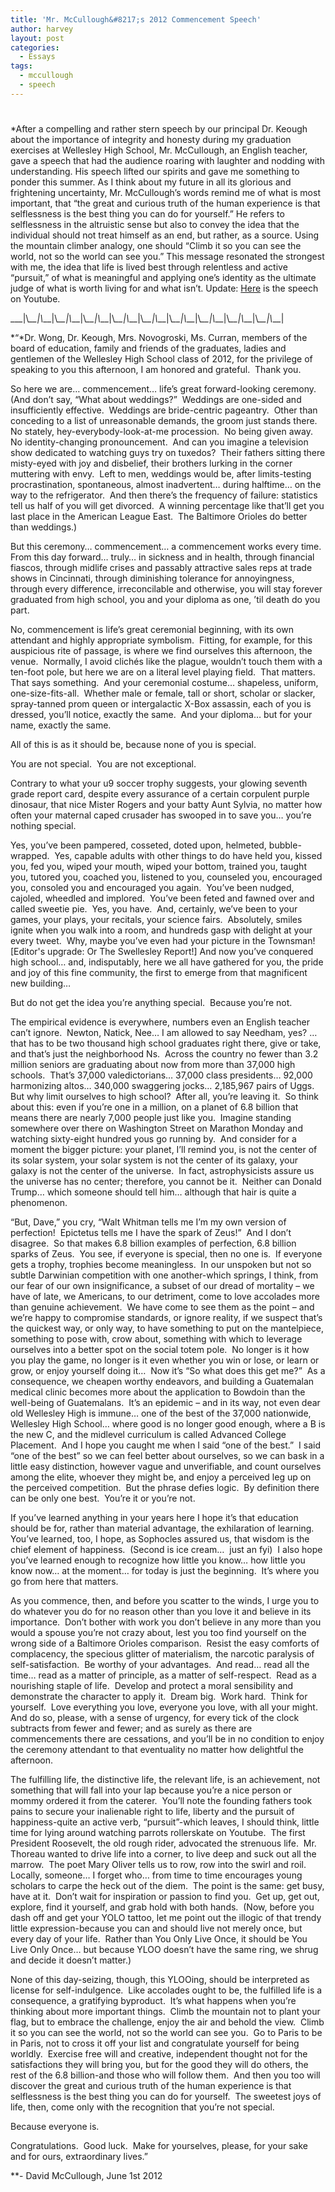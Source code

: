 ```yaml
---
title: 'Mr. McCullough&#8217;s 2012 Commencement Speech'
author: harvey
layout: post
categories:
  - Essays
tags:
  - mccullough
  - speech
---
```

# 

*After a compelling and rather stern speech by our principal Dr. Keough about the importance of integrity and honesty during my graduation exercises at Wellesley High School, Mr. McCullough, an English teacher, gave a speech that had the audience roaring with laughter and nodding with understanding. His speech lifted our spirits and gave me something to ponder this summer. As I think about my future in all its glorious and frightening uncertainty, Mr. McCullough’s words remind me of what is most important, that “the great and curious truth of the human experience is that selflessness is the best thing you can do for yourself.” He refers to selflessness in the altruistic sense but also to convey the idea that the individual should not treat himself as an end, but rather, as a source. Using the mountain climber analogy, one should “Climb it so you can see the world, not so the world can see you.” This message resonated the strongest with me, the idea that life is lived best through relentless and active “pursuit,” of what is meaningful and applying one’s identity as the ultimate judge of what is worth living for and what isn’t. 
Update: [Here][1] is the speech on Youtube.

\_\_\_|\\_\_\_|\\_\_\_|\\_\_\_|\\_\_\_|\\_\_\_|\\_\_\_|\\_\_\_|\\_\_\_|\\_\_\_|\\_\_\_|\\_\_\_|\\_\_\_|\\_\_\_|\\_\_\_|\\_\_\_|\\_\_\_|\\_\_\_|\\___|

*“*Dr. Wong, Dr. Keough, Mrs. Novogroski, Ms. Curran, members of the board of education, family and friends of the graduates, ladies and gentlemen of the Wellesley High School class of 2012, for the privilege of speaking to you this afternoon, I am honored and grateful.  Thank you.

So here we are… commencement… life’s great forward-looking ceremony.  (And don’t say, “What about weddings?”  Weddings are one-sided and insufficiently effective.  Weddings are bride-centric pageantry.  Other than conceding to a list of unreasonable demands, the groom just stands there.  No stately, hey-everybody-look-at-me procession.  No being given away.  No identity-changing pronouncement.  And can you imagine a television show dedicated to watching guys try on tuxedos?  Their fathers sitting there misty-eyed with joy and disbelief, their brothers lurking in the corner muttering with envy.  Left to men, weddings would be, after limits-testing procrastination, spontaneous, almost inadvertent… during halftime… on the way to the refrigerator.  And then there’s the frequency of failure: statistics tell us half of you will get divorced.  A winning percentage like that’ll get you last place in the American League East.  The Baltimore Orioles do better than weddings.)

But this ceremony… commencement… a commencement works every time.  From this day forward… truly… in sickness and in health, through financial fiascos, through midlife crises and passably attractive sales reps at trade shows in Cincinnati, through diminishing tolerance for annoyingness, through every difference, irreconcilable and otherwise, you will stay forever graduated from high school, you and your diploma as one, ’til death do you part.

No, commencement is life’s great ceremonial beginning, with its own attendant and highly appropriate symbolism.  Fitting, for example, for this auspicious rite of passage, is where we find ourselves this afternoon, the venue.  Normally, I avoid clichés like the plague, wouldn’t touch them with a ten-foot pole, but here we are on a literal level playing field.  That matters.  That says something.  And your ceremonial costume… shapeless, uniform, one-size-fits-all.  Whether male or female, tall or short, scholar or slacker, spray-tanned prom queen or intergalactic X-Box assassin, each of you is dressed, you’ll notice, exactly the same.  And your diploma… but for your name, exactly the same.

All of this is as it should be, because none of you is special.

You are not special.  You are not exceptional.

Contrary to what your u9 soccer trophy suggests, your glowing seventh grade report card, despite every assurance of a certain corpulent purple dinosaur, that nice Mister Rogers and your batty Aunt Sylvia, no matter how often your maternal caped crusader has swooped in to save you… you’re nothing special.

Yes, you’ve been pampered, cosseted, doted upon, helmeted, bubble-wrapped.  Yes, capable adults with other things to do have held you, kissed you, fed you, wiped your mouth, wiped your bottom, trained you, taught you, tutored you, coached you, listened to you, counseled you, encouraged you, consoled you and encouraged you again.  You’ve been nudged, cajoled, wheedled and implored.  You’ve been feted and fawned over and called sweetie pie.  Yes, you have.  And, certainly, we’ve been to your games, your plays, your recitals, your science fairs.  Absolutely, smiles ignite when you walk into a room, and hundreds gasp with delight at your every tweet.  Why, maybe you’ve even had your picture in the Townsman!  [Editor's upgrade: Or The Swellesley Report!] And now you’ve conquered high school… and, indisputably, here we all have gathered for you, the pride and joy of this fine community, the first to emerge from that magnificent new building…

But do not get the idea you’re anything special.  Because you’re not.

The empirical evidence is everywhere, numbers even an English teacher can’t ignore.  Newton, Natick, Nee… I am allowed to say Needham, yes? …that has to be two thousand high school graduates right there, give or take, and that’s just the neighborhood Ns.  Across the country no fewer than 3.2 million seniors are graduating about now from more than 37,000 high schools.  That’s 37,000 valedictorians… 37,000 class presidents… 92,000 harmonizing altos… 340,000 swaggering jocks… 2,185,967 pairs of Uggs.  But why limit ourselves to high school?  After all, you’re leaving it.  So think about this: even if you’re one in a million, on a planet of 6.8 billion that means there are nearly 7,000 people just like you.  Imagine standing somewhere over there on Washington Street on Marathon Monday and watching sixty-eight hundred yous go running by.  And consider for a moment the bigger picture: your planet, I’ll remind you, is not the center of its solar system, your solar system is not the center of its galaxy, your galaxy is not the center of the universe.  In fact, astrophysicists assure us the universe has no center; therefore, you cannot be it.  Neither can Donald Trump… which someone should tell him… although that hair is quite a phenomenon.

“But, Dave,” you cry, “Walt Whitman tells me I’m my own version of perfection!  Epictetus tells me I have the spark of Zeus!”  And I don’t disagree.  So that makes 6.8 billion examples of perfection, 6.8 billion sparks of Zeus.  You see, if everyone is special, then no one is.  If everyone gets a trophy, trophies become meaningless.  In our unspoken but not so subtle Darwinian competition with one another-which springs, I think, from our fear of our own insignificance, a subset of our dread of mortality – we have of late, we Americans, to our detriment, come to love accolades more than genuine achievement.  We have come to see them as the point – and we’re happy to compromise standards, or ignore reality, if we suspect that’s the quickest way, or only way, to have something to put on the mantelpiece, something to pose with, crow about, something with which to leverage ourselves into a better spot on the social totem pole.  No longer is it how you play the game, no longer is it even whether you win or lose, or learn or grow, or enjoy yourself doing it…  Now it’s “So what does this get me?”  As a consequence, we cheapen worthy endeavors, and building a Guatemalan medical clinic becomes more about the application to Bowdoin than the well-being of Guatemalans.  It’s an epidemic – and in its way, not even dear old Wellesley High is immune… one of the best of the 37,000 nationwide, Wellesley High School… where good is no longer good enough, where a B is the new C, and the midlevel curriculum is called Advanced College Placement.  And I hope you caught me when I said “one of the best.”  I said “one of the best” so we can feel better about ourselves, so we can bask in a little easy distinction, however vague and unverifiable, and count ourselves among the elite, whoever they might be, and enjoy a perceived leg up on the perceived competition.  But the phrase defies logic.  By definition there can be only one best.  You’re it or you’re not.

If you’ve learned anything in your years here I hope it’s that education should be for, rather than material advantage, the exhilaration of learning.  You’ve learned, too, I hope, as Sophocles assured us, that wisdom is the chief element of happiness.  (Second is ice cream…  just an fyi)  I also hope you’ve learned enough to recognize how little you know… how little you know now… at the moment… for today is just the beginning.  It’s where you go from here that matters.

As you commence, then, and before you scatter to the winds, I urge you to do whatever you do for no reason other than you love it and believe in its importance.  Don’t bother with work you don’t believe in any more than you would a spouse you’re not crazy about, lest you too find yourself on the wrong side of a Baltimore Orioles comparison.  Resist the easy comforts of complacency, the specious glitter of materialism, the narcotic paralysis of self-satisfaction.  Be worthy of your advantages.  And read… read all the time… read as a matter of principle, as a matter of self-respect.  Read as a nourishing staple of life.  Develop and protect a moral sensibility and demonstrate the character to apply it.  Dream big.  Work hard.  Think for yourself.  Love everything you love, everyone you love, with all your might.  And do so, please, with a sense of urgency, for every tick of the clock subtracts from fewer and fewer; and as surely as there are commencements there are cessations, and you’ll be in no condition to enjoy the ceremony attendant to that eventuality no matter how delightful the afternoon.

The fulfilling life, the distinctive life, the relevant life, is an achievement, not something that will fall into your lap because you’re a nice person or mommy ordered it from the caterer.  You’ll note the founding fathers took pains to secure your inalienable right to life, liberty and the pursuit of happiness-quite an active verb, “pursuit”-which leaves, I should think, little time for lying around watching parrots rollerskate on Youtube.  The first President Roosevelt, the old rough rider, advocated the strenuous life.  Mr. Thoreau wanted to drive life into a corner, to live deep and suck out all the marrow.  The poet Mary Oliver tells us to row, row into the swirl and roil.  Locally, someone… I forget who… from time to time encourages young scholars to carpe the heck out of the diem.  The point is the same: get busy, have at it.  Don’t wait for inspiration or passion to find you.  Get up, get out, explore, find it yourself, and grab hold with both hands.  (Now, before you dash off and get your YOLO tattoo, let me point out the illogic of that trendy little expression-because you can and should live not merely once, but every day of your life.  Rather than You Only Live Once, it should be You Live Only Once… but because YLOO doesn’t have the same ring, we shrug and decide it doesn’t matter.)

None of this day-seizing, though, this YLOOing, should be interpreted as license for self-indulgence.  Like accolades ought to be, the fulfilled life is a consequence, a gratifying byproduct.  It’s what happens when you’re thinking about more important things.  Climb the mountain not to plant your flag, but to embrace the challenge, enjoy the air and behold the view.  Climb it so you can see the world, not so the world can see you.  Go to Paris to be in Paris, not to cross it off your list and congratulate yourself for being worldly.  Exercise free will and creative, independent thought not for the satisfactions they will bring you, but for the good they will do others, the rest of the 6.8 billion-and those who will follow them.  And then you too will discover the great and curious truth of the human experience is that selflessness is the best thing you can do for yourself.  The sweetest joys of life, then, come only with the recognition that you’re not special.

Because everyone is.

Congratulations.  Good luck.  Make for yourselves, please, for your sake and for ours, extraordinary lives.”

**- David McCullough, June 1st 2012

 [1]: http://www.youtube.com/watch?feature=player_embedded&v=_lfxYhtf8o4
